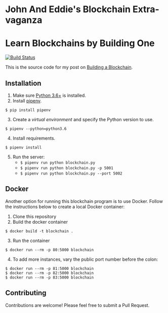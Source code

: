 # John And Eddie's Blockchain Extra-vaganza

# Learn Blockchains by Building One

[![Build Status](https://travis-ci.org/dvf/blockchain.svg?branch=master)](https://travis-ci.org/dvf/blockchain)

This is the source code for my post on [Building a Blockchain](https://medium.com/p/117428612f46).

## Installation

1. Make sure [Python 3.6+](https://www.python.org/downloads/) is installed.
2. Install [pipenv](https://github.com/kennethreitz/pipenv).

```
$ pip install pipenv
```

3. Create a _virtual environment_ and specify the Python version to use.

```
$ pipenv --python=python3.6
```

4. Install requirements.

```
$ pipenv install
```

5. Run the server:
    * `$ pipenv run python blockchain.py`
    * `$ pipenv run python blockchain.py -p 5001`
    * `$ pipenv run python blockchain.py --port 5002`

## Docker

Another option for running this blockchain program is to use Docker.  Follow the instructions below to create a local Docker container:

1. Clone this repository
2. Build the docker container

```
$ docker build -t blockchain .
```

3. Run the container

```
$ docker run --rm -p 80:5000 blockchain
```

4. To add more instances, vary the public port number before the colon:

```
$ docker run --rm -p 81:5000 blockchain
$ docker run --rm -p 82:5000 blockchain
$ docker run --rm -p 83:5000 blockchain
```

## Contributing

Contributions are welcome! Please feel free to submit a Pull Request.

